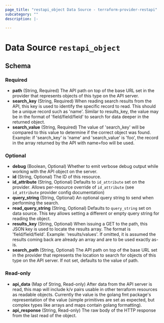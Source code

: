 ```yaml
---
page_title: "restapi_object Data Source - terraform-provider-restapi"
subcategory: ""
description: |-
  
---
```


# Data Source `restapi_object`





## Schema

### Required

- **path** (String, Required) The API path on top of the base URL set in the provider that represents objects of this type on the API server.
- **search_key** (String, Required) When reading search results from the API, this key is used to identify the specific record to read. This should be a unique record such as 'name'. Similar to results_key, the value may be in the format of 'field/field/field' to search for data deeper in the returned object.
- **search_value** (String, Required) The value of 'search_key' will be compared to this value to determine if the correct object was found. Example: if 'search_key' is 'name' and 'search_value' is 'foo', the record in the array returned by the API with name=foo will be used.

### Optional

- **debug** (Boolean, Optional) Whether to emit verbose debug output while working with the API object on the server.
- **id** (String, Optional) The ID of this resource.
- **id_attribute** (String, Optional) Defaults to `id_attribute` set on the provider. Allows per-resource override of `id_attribute` (see `id_attribute` provider config documentation)
- **query_string** (String, Optional) An optional query string to send when performing the search.
- **read_query_string** (String, Optional) Defaults to `query_string` set on data source. This key allows setting a different or empty query string for reading the object.
- **results_key** (String, Optional) When issuing a GET to the path, this JSON key is used to locate the results array. The format is 'field/field/field'. Example: 'results/values'. If omitted, it is assumed the results coming back are already an array and are to be used exactly as-is.
- **search_path** (String, Optional) The API path on top of the base URL set in the provider that represents the location to search for objects of this type on the API server. If not set, defaults to the value of path.

### Read-only

- **api_data** (Map of String, Read-only) After data from the API server is read, this map will include k/v pairs usable in other terraform resources as readable objects. Currently the value is the golang fmt package's representation of the value (simple primitives are set as expected, but complex types like arrays and maps contain golang formatting).
- **api_response** (String, Read-only) The raw body of the HTTP response from the last read of the object.



